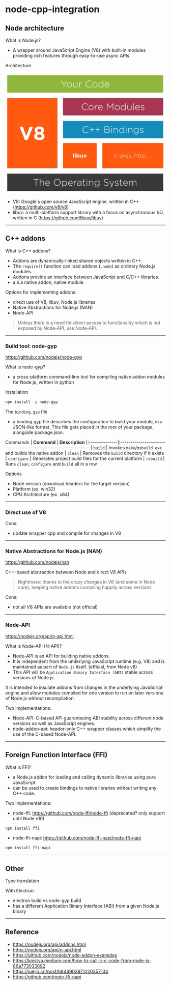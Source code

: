 # node-cpp-integration

## Node architecture
What is Node.js?
- A wrapper around JavaScript Engine (V8) with built-in modules providing rich features through easy-to-use async APIs

Architecture

![node-architecture](./images/node-architecture.png)
- V8: Google's open source JavaScript engine, written in C++ (https://github.com/v8/v8)
- libuv: a multi-platform support library with a focus on asynchronous I/O, written in C (https://github.com/libuv/libuv)

___
## C++ addons
What is C++ addons?
- Addons are dynamically-linked shared objects written in C++. 
- The `require()` function can load addons (`.node`) as ordinary Node.js modules. 
- Addons provide an interface between JavaScript and C/C++ libraries.
- a.k.a native addon, native module

Options for implementing addons:
- direct use of V8, libuv, Node.js libraries
- Native Abstractions for Node.js (NAN)
- Node-API

> Unless there is a need for direct access to functionality which is not exposed by Node-API, use Node-API.

___
### Build tool: node-gyp
https://github.com/nodejs/node-gyp

What is node-gyp?
- a cross-platform command-line tool for compiling native addon modules for Node.js, written in python

Installation
``` bash
npm install -g node-gyp
```

The `binding.gyp` file

- a binding.gyp file describes the configuration to build your module, in a JSON-like format. This file gets placed in the root of your package, alongside package.json.

Commands
| **Command**   | **Description**
|:--------------|:---------------------------------------------------------------
| `build`       | Invokes `make`/`msbuild.exe` and builds the native addon
| `clean`       | Removes the `build` directory if it exists
| `configure`   | Generates project build files for the current platform
| `rebuild`     | Runs `clean`, `configure` and `build` all in a row

Options
- Node version (download headers for the target version)
- Platform (ex. win32)
- CPU Architecture (ex. x64)

___
### Direct use of V8
Cons:
- update wrapper cpp and compile for changes in V8

___
### Native Abstractions for Node.js (NAN)
https://github.com/nodejs/nan

C++-based abstraction between Node and direct V8 APIs

> Nightmare: thanks to the crazy changes in V8 (and some in Node core), keeping native addons compiling happily across versions

Cons:
- not all V8 APIs are available (not official)
___
### Node-API
https://nodejs.org/api/n-api.html

What is Node-API (N-API)?

- Node-API is an API for building native addons. 
- It is independent from the underlying JavaScript runtime (e.g. V8) and is maintained as part of `Node.js` itself.  (official, from Node v8)
- This API will be `Application Binary Interface (ABI)` stable across versions of Node.js. 

It is intended to insulate addons from changes in the underlying JavaScript engine and allow modules compiled for one version to run on later versions of Node.js without recompilation.

Two implementations:
- Node-API: C-based API guaranteeing ABI stability across different node versions as well as JavaScript engines.
- node-addon-api: header-only C++ wrapper classes which simplify the use of the C-based Node-API.

___
## Foreign Function Interface (FFI)
What is FFI?
- a Node.js addon for loading and calling dynamic libraries using pure JavaScript.
- can be used to create bindings to native libraries without writing any C++ code.

Two implementations:
- node-ffi: https://github.com/node-ffi/node-ffi (deprecated? only support until Node v10)
``` bash
npm install ffi
```
- node-ffi-napi: https://github.com/node-ffi-napi/node-ffi-napi
``` bash
npm install ffi-napi
```
___
## Other
Type translation

With Electron:
- electron build vs node-gyp build
- has a different Application Binary Interface (ABI) from a given Node.js binary

___
## Reference
- https://nodejs.org/api/addons.html
- https://nodejs.org/api/n-api.html
- https://github.com/nodejs/node-addon-examples
- https://koistya.medium.com/how-to-call-c-c-code-from-node-js-86a773033892
- https://juejin.cn/post/6844903971220357134
- https://github.com/node-ffi-napi


